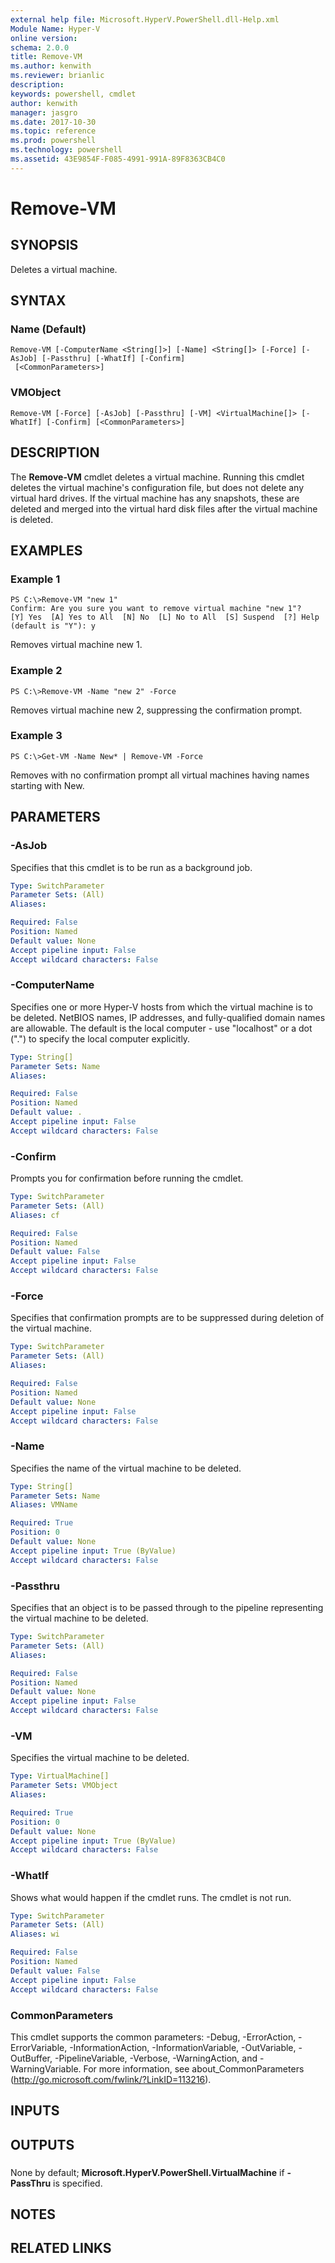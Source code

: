 ```yaml
---
external help file: Microsoft.HyperV.PowerShell.dll-Help.xml
Module Name: Hyper-V
online version: 
schema: 2.0.0
title: Remove-VM
ms.author: kenwith
ms.reviewer: brianlic
description: 
keywords: powershell, cmdlet
author: kenwith
manager: jasgro
ms.date: 2017-10-30
ms.topic: reference
ms.prod: powershell
ms.technology: powershell
ms.assetid: 43E9854F-F085-4991-991A-89F8363CB4C0
---
```


# Remove-VM

## SYNOPSIS
Deletes a virtual machine.

## SYNTAX

### Name (Default)
```
Remove-VM [-ComputerName <String[]>] [-Name] <String[]> [-Force] [-AsJob] [-Passthru] [-WhatIf] [-Confirm]
 [<CommonParameters>]
```

### VMObject
```
Remove-VM [-Force] [-AsJob] [-Passthru] [-VM] <VirtualMachine[]> [-WhatIf] [-Confirm] [<CommonParameters>]
```

## DESCRIPTION
The **Remove-VM** cmdlet deletes a virtual machine.
Running this cmdlet deletes the virtual machine's configuration file, but does not delete any virtual hard drives.
If the virtual machine has any snapshots, these are deleted and merged into the virtual hard disk files after the virtual machine is deleted.

## EXAMPLES

### Example 1
```
PS C:\>Remove-VM "new 1"
Confirm: Are you sure you want to remove virtual machine "new 1"?
[Y] Yes  [A] Yes to All  [N] No  [L] No to All  [S] Suspend  [?] Help (default is "Y"): y
```

Removes virtual machine new 1.

### Example 2
```
PS C:\>Remove-VM -Name "new 2" -Force
```

Removes virtual machine new 2, suppressing the confirmation prompt.

### Example 3
```
PS C:\>Get-VM -Name New* | Remove-VM -Force
```

Removes with no confirmation prompt all virtual machines having names starting with New.

## PARAMETERS

### -AsJob
Specifies that this cmdlet is to be run as a background job.

```yaml
Type: SwitchParameter
Parameter Sets: (All)
Aliases: 

Required: False
Position: Named
Default value: None
Accept pipeline input: False
Accept wildcard characters: False
```

### -ComputerName
Specifies one or more Hyper-V hosts from which the virtual machine is to be deleted.
NetBIOS names, IP addresses, and fully-qualified domain names are allowable.
The default is the local computer - use "localhost" or a dot (".") to specify the local computer explicitly.

```yaml
Type: String[]
Parameter Sets: Name
Aliases: 

Required: False
Position: Named
Default value: .
Accept pipeline input: False
Accept wildcard characters: False
```

### -Confirm
Prompts you for confirmation before running the cmdlet.

```yaml
Type: SwitchParameter
Parameter Sets: (All)
Aliases: cf

Required: False
Position: Named
Default value: False
Accept pipeline input: False
Accept wildcard characters: False
```

### -Force
Specifies that confirmation prompts are to be suppressed during deletion of the virtual machine.

```yaml
Type: SwitchParameter
Parameter Sets: (All)
Aliases: 

Required: False
Position: Named
Default value: None
Accept pipeline input: False
Accept wildcard characters: False
```

### -Name
Specifies the name of the virtual machine to be deleted.

```yaml
Type: String[]
Parameter Sets: Name
Aliases: VMName

Required: True
Position: 0
Default value: None
Accept pipeline input: True (ByValue)
Accept wildcard characters: False
```

### -Passthru
Specifies that an object is to be passed through to the pipeline representing the virtual machine to be deleted.

```yaml
Type: SwitchParameter
Parameter Sets: (All)
Aliases: 

Required: False
Position: Named
Default value: None
Accept pipeline input: False
Accept wildcard characters: False
```

### -VM
Specifies the virtual machine to be deleted.

```yaml
Type: VirtualMachine[]
Parameter Sets: VMObject
Aliases: 

Required: True
Position: 0
Default value: None
Accept pipeline input: True (ByValue)
Accept wildcard characters: False
```

### -WhatIf
Shows what would happen if the cmdlet runs.
The cmdlet is not run.

```yaml
Type: SwitchParameter
Parameter Sets: (All)
Aliases: wi

Required: False
Position: Named
Default value: False
Accept pipeline input: False
Accept wildcard characters: False
```

### CommonParameters
This cmdlet supports the common parameters: -Debug, -ErrorAction, -ErrorVariable, -InformationAction, -InformationVariable, -OutVariable, -OutBuffer, -PipelineVariable, -Verbose, -WarningAction, and -WarningVariable. For more information, see about_CommonParameters (http://go.microsoft.com/fwlink/?LinkID=113216).

## INPUTS

## OUTPUTS

###  
None by default; **Microsoft.HyperV.PowerShell.VirtualMachine** if **-PassThru** is specified.

## NOTES

## RELATED LINKS

